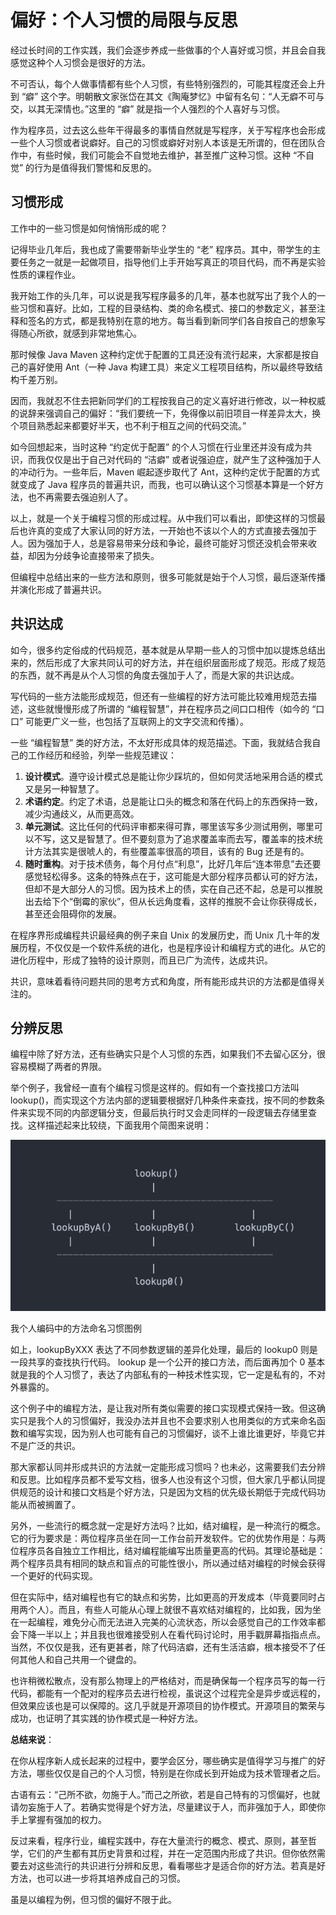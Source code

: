 

# 偏好：个人习惯的局限与反思

经过长时间的工作实践，我们会逐步养成一些做事的个人喜好或习惯，并且会自我感觉这种个人习惯会是很好的方法。

不可否认，每个人做事情都有些个人习惯，有些特别强烈的，可能其程度还会上升到 “癖” 这个字。明朝散文家张岱在其文《陶庵梦忆》中留有名句：“人无癖不可与交，以其无深情也。”这里的 “癖” 就是指一个人强烈的个人喜好与习惯。

作为程序员，过去这么些年干得最多的事情自然就是写程序，关于写程序也会形成一些个人习惯或者说癖好。自己的习惯或癖好对别人本该是无所谓的，但在团队合作中，有些时候，我们可能会不自觉地去维护，甚至推广这种习惯。这种 “不自觉” 的行为是值得我们警惕和反思的。

## 习惯形成

工作中的一些习惯是如何悄悄形成的呢？

记得毕业几年后，我也成了需要带新毕业学生的 “老” 程序员。其中，带学生的主要任务之一就是一起做项目，指导他们上手开始写真正的项目代码，而不再是实验性质的课程作业。

我开始工作的头几年，可以说是我写程序最多的几年，基本也就写出了我个人的一些习惯和喜好。比如，工程的目录结构、类的命名模式、接口的参数定义，甚至注释和签名的方式，都是我特别在意的地方。每当看到新同学们各自按自己的想象写得随心所欲，就感到非常地焦心。

那时候像 Java Maven 这种约定优于配置的工具还没有流行起来，大家都是按自己的喜好使用 Ant（一种 Java 构建工具）来定义工程项目结构，所以最终导致结构千差万别。

因而，我就忍不住去把新同学们的工程按我自己的定义喜好进行修改，以一种权威的说辞来强调自己的偏好：“我们要统一下，免得像以前旧项目一样差异太大，换个项目熟悉起来都要好半天，也不利于相互之间的代码交流。”

如今回想起来，当时这种 “约定优于配置” 的个人习惯在行业里还并没有成为共识，而我仅仅是出于自己对代码的 “洁癖” 或者说强迫症，就产生了这种强加于人的冲动行为。一些年后，Maven 崛起逐步取代了 Ant，这种约定优于配置的方式就变成了 Java 程序员的普遍共识，而我，也可以确认这个习惯基本算是一个好方法，也不再需要去强迫别人了。

以上，就是一个关于编程习惯的形成过程。从中我们可以看出，即使这样的习惯最后也许真的变成了大家认同的好方法，一开始也不该以个人的方式直接去强加于人。因为强加于人，总是容易带来分歧和争论，最终可能好习惯还没机会带来收益，却因为分歧争论直接带来了损失。

但编程中总结出来的一些方法和原则，很多可能就是始于个人习惯，最后逐渐传播并演化形成了普遍共识。

## 共识达成

如今，很多约定俗成的代码规范，基本就是从早期一些人的习惯中加以提炼总结出来的，然后形成了大家共同认可的好方法，并在组织层面形成了规范。形成了规范的东西，就不再是从个人习惯的角度去强加于人了，而是大家的共识达成。

写代码的一些方法能形成规范，但还有一些编程的好方法可能比较难用规范去描述，这些就慢慢形成了所谓的 “编程智慧”，并在程序员之间口口相传（如今的 “口口” 可能更广义一些，也包括了互联网上的文字交流和传播）。

一些 “编程智慧” 类的好方法，不太好形成具体的规范描述。下面，我就结合我自己的工作经历和经验，列举一些规范建议：

1. **设计模式**。遵守设计模式总是能让你少踩坑的，但如何灵活地采用合适的模式又是另一种智慧了。
2. **术语约定**。约定了术语，总是能让口头的概念和落在代码上的东西保持一致，减少沟通歧义，从而更高效。
3. **单元测试**。这比任何的代码评审都来得可靠，哪里该写多少测试用例，哪里可以不写，这又是智慧了。但不要刻意为了追求覆盖率而去写，覆盖率的技术统计方法其实是很唬人的，有些覆盖率很高的项目，该有的 Bug 还是有的。
4. **随时重构**。对于技术债务，每个月付点“利息”，比好几年后“连本带息”去还要感觉轻松得多。这条的特殊点在于，这可能是大部分程序员都认可的好方法，但却不是大部分人的习惯。因为技术上的债，实在自己还不起，总是可以推脱出去给下个“倒霉的家伙”，但从长远角度看，这样的推脱不会让你获得成长，甚至还会阻碍你的发展。

在程序界形成编程共识最经典的例子来自 Unix 的发展历史，而 Unix 几十年的发展历程，不仅仅是一个软件系统的进化，也是程序设计和编程方式的进化。从它的进化历程中，形成了独特的设计原则，而且已广为流传，达成共识。

共识，意味着看待问题共同的思考方式和角度，所有能形成共识的方法都是值得关注的。

## 分辨反思

编程中除了好方法，还有些确实只是个人习惯的东西，如果我们不去留心区分，很容易模糊了两者的界限。

举个例子，我曾经一直有个编程习惯是这样的。假如有一个查找接口方法叫 lookup()，而实现这个方法内部的逻辑要根据好几种条件来查找，按不同的参数条件来实现不同的内部逻辑分支，但最后执行时又会走同样的一段逻辑去存储里查找。这样描述起来比较绕，下面我用个简图来说明：

![14-01](assets/14-01.png)



我个人编码中的方法命名习惯图例

如上，lookupByXXX 表达了不同参数逻辑的差异化处理，最后的 lookup0 则是一段共享的查找执行代码。 lookup 是一个公开的接口方法，而后面再加个 0 基本就是我的个人习惯了，表达了内部私有的一种技术性实现，它一定是私有的，不对外暴露的。

这个例子中的编程方法，是让我对所有类似需要的接口实现模式保持一致。但这确实只是我个人的习惯偏好，我没办法并且也不会要求别人也用类似的方式来命名函数和编写实现，因为别人也可能有自己的习惯偏好，谈不上谁比谁更好，毕竟它并不是广泛的共识。

那大家都认同并形成共识的方法就一定能形成习惯吗？也未必，这需要我们去分辨和反思。比如程序员都不爱写文档，很多人也没有这个习惯，但大家几乎都认同提供规范的设计和接口文档是个好方法，只是因为文档的优先级长期低于完成代码功能从而被搁置了。

另外，一些流行的概念就一定是好方法吗？比如，结对编程，是一种流行的概念。它的行为要求是：两位程序员坐在同一工作台前开发软件。它的优势作用是：与两位程序员各自独立工作相比，结对编程能编写出质量更高的代码。其理论基础是：两个程序员具有相同的缺点和盲点的可能性很小，所以通过结对编程的时候会获得一个更好的代码实现。

但在实际中，结对编程也有它的缺点和劣势，比如更高的开发成本（毕竟要同时占用两个人）。而且，有些人可能从心理上就很不喜欢结对编程的，比如我，因为坐在一起编程，难免分心而无法进入完美的心流状态，所以会感觉自己的工作效率都会下降一半以上；并且我也很难接受别人在看代码讨论时，用手戳屏幕指指点点。当然，不仅仅是我，还有更甚者，除了代码洁癖，还有生活洁癖，根本接受不了任何其他人和自己共用一个键盘的。

也许稍微松散点，没有那么物理上的严格结对，而是确保每一个程序员写的每一行代码，都能有一个配对的程序员去进行检视，虽说这个过程完全是异步或远程的，但效果应该也是可以保障的。这几乎就是开源项目的协作模式。开源项目的繁荣与成功，也证明了其实践的协作模式是一种好方法。

**总结来说**：

在你从程序新人成长起来的过程中，要学会区分，哪些确实是值得学习与推广的好方法，哪些仅仅是自己的个人习惯，特别是在你成长到开始成为技术管理者之后。

古语有云：“己所不欲，勿施于人。”而己之所欲，若是自己特有的习惯偏好，也就请勿妄施于人了。若确实觉得是个好方法，尽量建议于人，而非强加于人，即使你手上掌握有强加的权力。

反过来看，程序行业，编程实践中，存在大量流行的概念、模式、原则，甚至哲学，它们的产生都有其历史背景和过程，并在一定范围内形成了共识。但你依然需要去对这些流行的共识进行分辨和反思，看看哪些才是适合你的好方法。若真是好方法，也可以进一步将其培养成自己的习惯。

虽是以编程为例，但习惯的偏好不限于此。







































